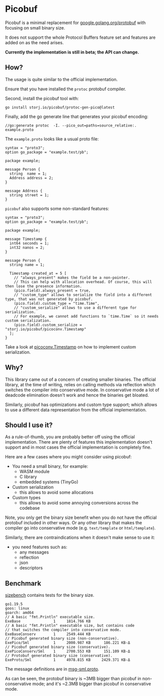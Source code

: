 # Picobuf

Picobuf is a minimal replacement for [google.golang.org/protobuf](https://github.com/protocolbuffers/protobuf-go)
with focusing on small binary size.

It does not support the whole Protocol Buffers feature set and features are added on as the need arises.

**Currently the implementation is still in beta; the API can change.**

## How?

The usage is quite similar to the official implementation.

Ensure that you have installed the `protoc` protobuf compiler.

Second, install the picobuf tool with:
```
go install storj.io/picobuf/protoc-gen-pico@latest
```

Finally, add the go generate line that generates your picobuf encoding:

```
//go:generate protoc  -I. --pico_out=paths=source_relative:. example.proto
```

The `example.proto` looks like a usual proto file:
```
syntax = "proto3";
option go_package = "example.test/pb";

package example;

message Person {
  string  name = 1;
  Address address = 2;
}

message Address {
  string street = 1;
}
```

`picobuf` also supports some non-standard features:

```
syntax = "proto3";
option go_package = "example.test/pb";

package example;

message Timestamp {
  int64 seconds = 1;
  int32 nanos = 2;
}

message Person {
  string name = 1;

  Timestamp created_at = 5 [
    // "always_present" makes the field be a non-pointer.
    // This can help with allocation overhead. Of course, this will then lose the presence information.
    (pico.field).always_present = true,
    // "custom_type" allows to serialize the field into a different type, that was not generated by picobuf.
    (pico.field).custom_type = "time.Time",
    // "custom_serialize" allows to use a different type for serialization.
    // For example, we cannot add functions to `time.Time` so it needs custom serialization.
    (pico.field).custom_serialize = "storj.io/picobuf/picoconv.Timestamp"
  ];
}
```

Take a look at [picoconv.Timestamp](picoconv/timestamp.go) on how to implement custom serialization.

## Why?

This library came out of a concern of creating smaller binaries. The official
library, at the time of writing, relies on calling methods via reflection which
switches the compiler into conservative mode. In conservative mode a lot of
deadcode elimination doesn't work and hence the binaries get bloated.

Similarly, picobuf has optimizations and custom type support; which allows to
use a different data representation from the official implementation.

## Should I use it?

As a rule-of-thumb, you are probably better off using the official implementation.
There are plenty of features this implementation doesn't support and in most cases
the official implementation is completely fine.

Here are a few cases where you might consider using picobuf:

* You need a small binary, for example:
	* WASM module
	* C library
	* embedded systems (TinyGo)
* Custom serialization
	* this allows to avoid some allocations
* Custom types
	* this allows to avoid some annoying conversions across the codebase

Note, you only get the binary size benefit when you do not have the official protobuf
included in other ways. Or any other library that makes the compiler go into conservative
mode (e.g. `text/template` or `html/template`).

Similarly, there are contraindications when it doesn't make sense to use it:

* you need features such as:
	* any messages
	* reflection
	* json
	* descriptors

## Benchmark

[sizebench](./internal/sizebench) contains tests for the binary size.

```
go1.19.5
goos: linux
goarch: amd64
// A basic "fmt.Println" executable size.
ExeBase               1     1814.766 KB
// A basic "fmt.Println" executable size, but contains code
// that switches the compiler into conservative mode.
ExeBaseConserv        1     2549.444 KB
// Picobuf generated binary size (non-conservative).
ExePico/Sml           1     2000.987 KB      186.221 KB-Δ
// Picobuf generated binary size (conservative).
ExePicoConserv/Sml    1     2700.553 KB      151.109 KB-Δ
// Protobuf generated binary size (conservative).
ExeProto/Sml          1     4978.815 KB     2429.371 KB-Δ
```

The message definitions are in [msg-sml.proto](./internal/sizebench/msg-sml.proto).

As can be seen, the protobuf binary is ~3MB bigger than picobuf in
non-conservative mode; and it's ~2.3MB bigger than picobuf in
conservative mode.
